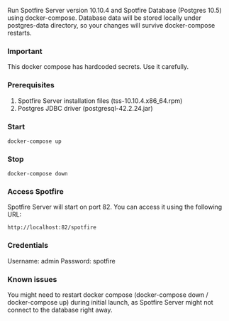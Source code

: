 Run Spotfire Server version 10.10.4 and Spotfire Database (Postgres 10.5) using docker-compose.
Database data will be stored locally under postgres-data directory, so your changes will survive docker-compose restarts.

### Important
This docker compose has hardcoded secrets. Use it carefully.

### Prerequisites
1. Spotfire Server installation files (tss-10.10.4.x86_64.rpm)
2. Postgres JDBC driver (postgresql-42.2.24.jar)


### Start
```
docker-compose up
```

### Stop
```
docker-compose down
```

### Access Spotfire
Spotfire Server will start on port 82. You can access it using the following URL:
```
http://localhost:82/spotfire
```

### Credentials
Username: admin
Password: spotfire

### Known issues
You might need to restart docker compose (docker-compose down / docker-compose up) during initial launch, as Spotfire Server might not connect to the database right away.